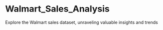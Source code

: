 # Walmart_Sales_Analysis
 Explore the Walmart sales dataset, unraveling valuable insights and trends
